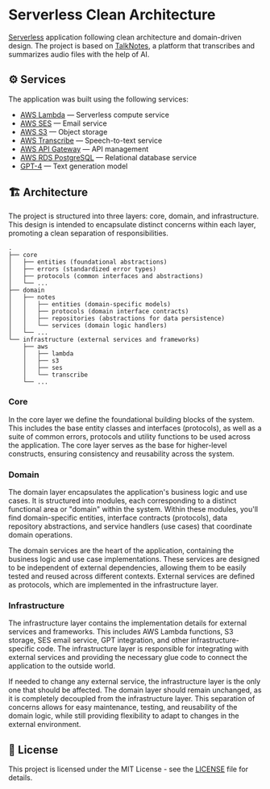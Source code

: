 # Serverless Clean Architecture

[Serverless](https://www.serverless.com/) application following clean architecture and domain-driven design. The project is based on [TalkNotes](https://talknotes.io/), a platform that transcribes and summarizes audio files with the help of AI.

## :gear: Services

The application was built using the following services:

- [AWS Lambda](https://aws.amazon.com/lambda/) — Serverless compute service
- [AWS SES](https://aws.amazon.com/pt/ses/) — Email service
- [AWS S3](https://aws.amazon.com/s3/) — Object storage
- [AWS Transcribe](https://aws.amazon.com/transcribe/) — Speech-to-text service
- [AWS API Gateway](https://aws.amazon.com/api-gateway/) — API management
- [AWS RDS PostgreSQL](https://aws.amazon.com/rds/postgresql/) — Relational database service
- [GPT-4](https://openai.com/research/gpt-4) — Text generation model

## :building_construction: Architecture

The project is structured into three layers: core, domain, and infrastructure. This design is intended to encapsulate distinct concerns within each layer, promoting a clean separation of responsibilities.

```plaintext
.
├── core
│   ├── entities (foundational abstractions)
│   ├── errors (standardized error types)
│   ├── protocols (common interfaces and abstractions)
│   └── ...
├── domain
│   ├── notes
│   │   ├── entities (domain-specific models)
│   │   ├── protocols (domain interface contracts)
│   │   ├── repositories (abstractions for data persistence)
│   │   └── services (domain logic handlers)
│   └── ...
└── infrastructure (external services and frameworks)
    ├── aws
    │   ├── lambda
    │   ├── s3
    │   ├── ses
    │   └── transcribe
    └── ...
```

### Core

In the core layer we define the foundational building blocks of the system. This includes the base entity classes and interfaces (protocols), as well as a suite of common errors, protocols and utility functions to be used across the application. The core layer serves as the base for higher-level constructs, ensuring consistency and reusability across the system.

### Domain

The domain layer encapsulates the application's business logic and use cases. It is structured into modules, each corresponding to a distinct functional area or "domain" within the system. Within these modules, you'll find domain-specific entities, interface contracts (protocols), data repository abstractions, and service handlers (use cases) that coordinate domain operations.

The domain services are the heart of the application, containing the business logic and use case implementations. These services are designed to be independent of external dependencies, allowing them to be easily tested and reused across different contexts. External services are defined as protocols, which are implemented in the infrastructure layer.

### Infrastructure

The infrastructure layer contains the implementation details for external services and frameworks. This includes AWS Lambda functions, S3 storage, SES email service, GPT integration, and other infrastructure-specific code. The infrastructure layer is responsible for integrating with external services and providing the necessary glue code to connect the application to the outside world.

If needed to change any external service, the infrastructure layer is the only one that should be affected. The domain layer should remain unchanged, as it is completely decoupled from the infrastructure layer. This separation of concerns allows for easy maintenance, testing, and reusability of the domain logic, while still providing flexibility to adapt to changes in the external environment.

## :memo: License

This project is licensed under the MIT License - see the [LICENSE](LICENSE) file for details.
